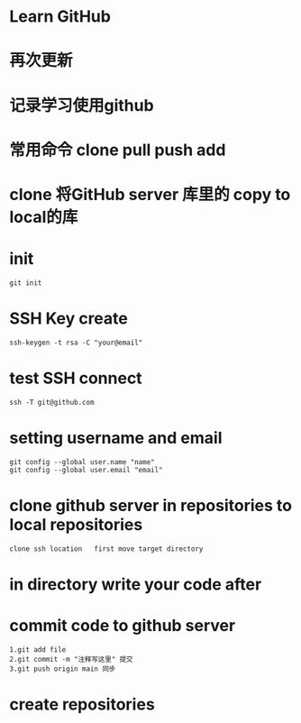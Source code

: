 # Learn GitHub
 
# 再次更新
 
 
 # 记录学习使用github

 # 常用命令 clone  pull push add 


 
 # clone   将GitHub server 库里的 copy to local的库


# init

    git init

# SSH Key create
    ssh-keygen -t rsa -C "your@email"
# test SSH connect
    ssh -T git@github.com

# setting username and email
    git config --global user.name "name"
    git config --global user.email "email"
# clone github server in repositories to local repositories
    clone ssh location   first move target directory


# in directory write your code after




# commit code to github server
    1.git add file 
    2.git commit -m "注释写这里" 提交 
    3.git push origin main 同步


# create repositories
